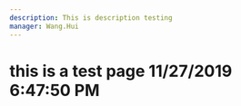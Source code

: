 ```yaml
---
description: This is description testing
manager: Wang.Hui
---
```

# this is a test page 11/27/2019 6:47:50 PM